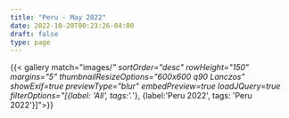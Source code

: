 ```yaml
---
title: "Peru - May 2022"
date: 2022-10-20T00:23:26-04:00
draft: false
type: page
---
```


{{< gallery match="images/*" sortOrder="desc" rowHeight="150" margins="5" thumbnailResizeOptions="600x600 q90 Lanczos" showExif=true previewType="blur" embedPreview=true loadJQuery=true filterOptions="[{label: 'All', tags:'.*'}, {label:'Peru 2022', tags: 'Peru 2022'}]">}}
